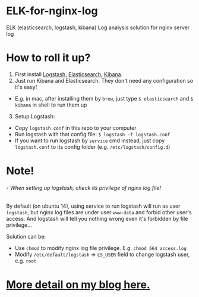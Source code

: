 # ELK-for-nginx-log
ELK (elasticsearch, logstash, kibana) Log analysis solution for nginx server log

# How to roll it up?

1. First install [Logstash](https://www.elastic.co/downloads/logstash), [Elasticsearch](https://www.elastic.co/downloads/elasticsearch), [Kibana](https://www.elastic.co/downloads/kibana).
2. Just run Kibana and Elasticsearch. They don't need any configuration so it's easy!
  - E.g. in mac, after installing them by `brew`, just type `$ elasticsearch` and `$ kibana` in shell to run them up
3. Setup Logstash:
  - Copy `logstash.conf` in this repo to your computer
  - Run logstash with that config file: `$ logstash -f logstash.conf`
  - If you want to run logstash by `service` cmd instead, just copy `logstash.conf` to its config folder (e.g. `/etc/logstash/config.d`)

# Note!

###### - When setting up logstash, check its privilege of nginx log file!

By default (on ubuntu 14), using service to run logstash will run as user `logstash`, but nginx log files are under user `www-data` and forbid other user's access. And logstash will tell you nothing wrong even it's forbidden by file privilege...

Solution can be:

- Use `chmod` to modify nginx log file privilege. E.g. `chmod 664 access.log`
- Modify `/etc/default/logstash` => `LS_USER` field to change logstash user, e.g. `root`

# [More detail on my blog here.](http://blog.yunfei.me/blog/ELK-stack.html)
